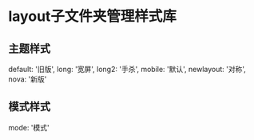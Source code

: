 # layout子文件夹管理样式库
## 主题样式
default: '旧版',
long: '宽屏',
long2: '手杀',
mobile: '默认',
newlayout: '对称',
nova: '新版'
## 模式样式
mode: '模式'